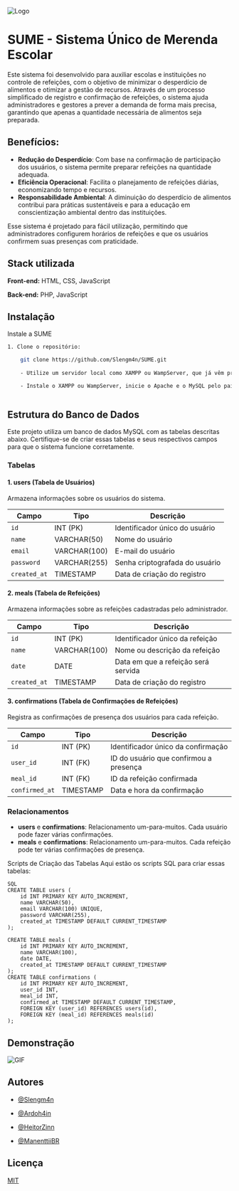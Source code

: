 
![Logo](https://i.postimg.cc/P5R118yy/SUME-1.png)



# SUME - Sistema Único de Merenda Escolar

Este sistema foi desenvolvido para auxiliar escolas e instituições no controle de refeições, com o objetivo de minimizar o desperdício de alimentos e otimizar a gestão de recursos. Através de um processo simplificado de registro e confirmação de refeições, o sistema ajuda administradores e gestores a prever a demanda de forma mais precisa, garantindo que apenas a quantidade necessária de alimentos seja preparada.

## Benefícios:
- **Redução do Desperdício**: Com base na confirmação de participação dos usuários, o sistema permite preparar refeições na quantidade adequada.
- **Eficiência Operacional**: Facilita o planejamento de refeições diárias, economizando tempo e recursos.
- **Responsabilidade Ambiental**: A diminuição do desperdício de alimentos contribui para práticas sustentáveis e para a educação em conscientização ambiental dentro das instituições.
  
  
Esse sistema é projetado para fácil utilização, permitindo que administradores configurem horários de refeições e que os usuários confirmem suas presenças com praticidade.

## Stack utilizada

**Front-end:** HTML, CSS, JavaScript

**Back-end:** PHP, JavaScript


## Instalação

Instale a SUME

```bash
1. Clone o repositório:

    git clone https://github.com/Slengm4n/SUME.git
   
    - Utilize um servidor local como XAMPP ou WampServer, que já vêm pré-configurados com PHP, MySQL e Apache para facilitar o ambiente de desenvolvimento local.

    - Instale o XAMPP ou WampServer, inicie o Apache e o MySQL pelo painel de controle, e aponte o navegador para `http://localhost/SUME` para acessar o projeto localmente.
  
```
## Estrutura do Banco de Dados

Este projeto utiliza um banco de dados MySQL com as tabelas descritas abaixo. Certifique-se de criar essas tabelas e seus respectivos campos para que o sistema funcione corretamente.

### Tabelas

#### 1. **users** (Tabela de Usuários)
Armazena informações sobre os usuários do sistema.

| Campo        | Tipo       | Descrição                              |
|--------------|------------|----------------------------------------|
| `id`         | INT (PK)   | Identificador único do usuário         |
| `name`       | VARCHAR(50)| Nome do usuário                        |
| `email`      | VARCHAR(100) | E-mail do usuário                    |
| `password`   | VARCHAR(255) | Senha criptografada do usuário       |
| `created_at` | TIMESTAMP  | Data de criação do registro            |

#### 2. **meals** (Tabela de Refeições)
Armazena informações sobre as refeições cadastradas pelo administrador.

| Campo        | Tipo       | Descrição                              |
|--------------|------------|----------------------------------------|
| `id`         | INT (PK)   | Identificador único da refeição        |
| `name`       | VARCHAR(100) | Nome ou descrição da refeição        |
| `date`       | DATE       | Data em que a refeição será servida    |
| `created_at` | TIMESTAMP  | Data de criação do registro            |

#### 3. **confirmations** (Tabela de Confirmações de Refeições)
Registra as confirmações de presença dos usuários para cada refeição.

| Campo        | Tipo       | Descrição                              |
|--------------|------------|----------------------------------------|
| `id`         | INT (PK)   | Identificador único da confirmação     |
| `user_id`    | INT (FK)   | ID do usuário que confirmou a presença |
| `meal_id`    | INT (FK)   | ID da refeição confirmada              |
| `confirmed_at` | TIMESTAMP | Data e hora da confirmação            |

### Relacionamentos
- **users** e **confirmations**: Relacionamento um-para-muitos. Cada usuário pode fazer várias confirmações.
- **meals** e **confirmations**: Relacionamento um-para-muitos. Cada refeição pode ter várias confirmações de presença.

Scripts de Criação das Tabelas
Aqui estão os scripts SQL para criar essas tabelas:
```
SQL
CREATE TABLE users (
    id INT PRIMARY KEY AUTO_INCREMENT,
    name VARCHAR(50),
    email VARCHAR(100) UNIQUE,
    password VARCHAR(255),
    created_at TIMESTAMP DEFAULT CURRENT_TIMESTAMP
);

CREATE TABLE meals (
    id INT PRIMARY KEY AUTO_INCREMENT,
    name VARCHAR(100),
    date DATE,
    created_at TIMESTAMP DEFAULT CURRENT_TIMESTAMP
);
CREATE TABLE confirmations (
    id INT PRIMARY KEY AUTO_INCREMENT,
    user_id INT,
    meal_id INT,
    confirmed_at TIMESTAMP DEFAULT CURRENT_TIMESTAMP,
    FOREIGN KEY (user_id) REFERENCES users(id),
    FOREIGN KEY (meal_id) REFERENCES meals(id)
);
```


    
## Demonstração

![GIF](https://i.giphy.com/media/v1.Y2lkPTc5MGI3NjExeXM3a2p1YWJwM3Exc3E2eHFhazd4dGUyeGFpeGtoYXZndTFkZ2lyZyZlcD12MV9pbnRlcm5hbF9naWZfYnlfaWQmY3Q9Zw/Hxc5ZVcxzkdPDU9VoX/giphy-downsized-large.gif)


## Autores

- [@Slengm4n](https://www.github.com/Slengm4n)

- [@Ardoh4in](https://github.com/Ardoh4in)

- [@HeitorZinn](https://github.com/HeitorZinn)

- [@ManenttiiBR](https://github.com/ManenttiiBR)

## Licença

[MIT](https://choosealicense.com/licenses/mit/)

